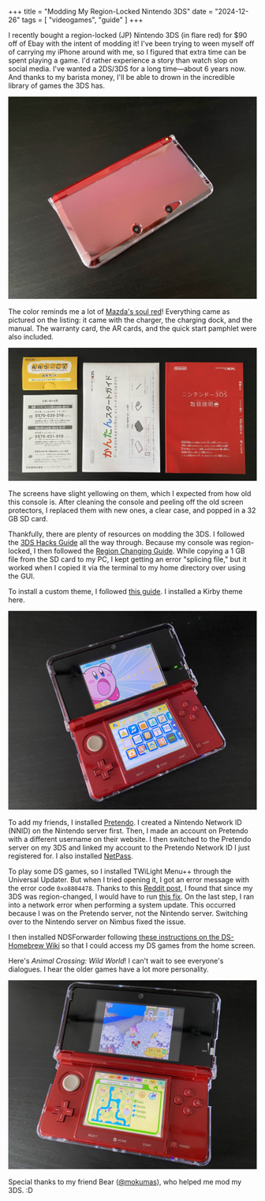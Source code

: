 +++
title = "Modding My Region-Locked Nintendo 3DS"
date = "2024-12-26"
tags = [ "videogames", "guide" ]
+++

I recently bought a region-locked (JP) Nintendo 3DS (in flare red) for $90 off of Ebay with the intent of modding it! I've been trying to ween myself off of carrying my iPhone around with me, so I figured that extra time can be spent playing a game. I'd rather experience a story than watch slop on social media. I've wanted a 2DS/3DS for a long time—about 6 years now. And thanks to my barista money, I'll be able to drown in the incredible library of games the 3DS has.

![Top shot of 3DS](./images/3ds.jpg)

The color reminds me a lot of [Mazda's soul red](https://www.mazdausa.com/discover/soul-red-crystal-paint)! Everything came as pictured on the listing: it came with the charger, the charging dock, and the manual. The warranty card, the AR cards, and the quick start pamphlet were also included.

![3DS manual, warranty card, AR cards, and quick start pamphlet](./images/manuals.jpg)

The screens have slight yellowing on them, which I expected from how old this console is. After cleaning the console and peeling off the old screen protectors, I replaced them with new ones, a clear case, and popped in a 32 GB SD card.

Thankfully, there are plenty of resources on modding the 3DS. I followed the [3DS Hacks Guide](https://3ds.hacks.guide/key-information.html) all the way through. Because my console was region-locked, I then followed the [Region Changing Guide](https://3ds.hacks.guide/region-changing.html). While copying a 1 GB file from the SD card to my PC, I kept getting an error "splicing file," but it worked when I copied it via the terminal to my home directory over using the GUI.

To install a custom theme, I followed [this guide](https://wiki.hacks.guide/wiki/3DS:Custom_themes#tabber-tabpanel-FBI_QR_code-0). I installed a Kirby theme here.

![3DS home screen](./images/home-screen.jpg)

To add my friends, I installed [Pretendo](https://pretendo.network/docs/install/3ds). I created a Nintendo Network ID (NNID) on the Nintendo server first. Then, I made an account on Pretendo with a different username on their website. I then switched to the Pretendo server on my 3DS and linked my account to the Pretendo Network ID I just registered for. I also installed [NetPass](https://gitlab.com/3ds-netpass/netpass/-/releases/v0.6.1).

To play some DS games, so I installed TWiLight Menu++ through the Universal Updater. But when I tried opening it, I got an error message with the error code `0xo8804478`. Thanks to this [Reddit post](https://www.reddit.com/r/3dshomebrew/comments/1apoiq3/twilight_menu_error/), I found that since my 3DS was region-changed, I would have to run [this fix](https://github.com/MechanicalDragon0687/TWLFix-CFW/releases). On the last step, I ran into a network error when performing a system update. This occurred because I was on the Pretendo server, not the Nintendo server. Switching over to the Nintendo server on Nimbus fixed the issue.

I then installed NDSForwarder following [these instructions on the DS-Homebrew Wiki](https://wiki.ds-homebrew.com/ds-index/forwarders) so that I could access my DS games from the home screen.

Here's *Animal Crossing: Wild World*! I can't wait to see everyone's dialogues. I hear the older games have a lot more personality.

![Animal Crossing Wild World on 3DS](./images/wild-world.jpg)

Special thanks to my friend Bear ([@mokumas](https://www.instagram.com/mokumas?igsh=ZW5veWN6N3M4a3Nk)), who helped me mod my 3DS. :D